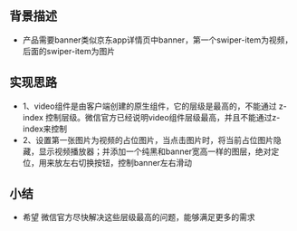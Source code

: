 ## 背景描述

* 产品需要banner类似京东app详情页中banner，第一个swiper-item为视频，后面的swiper-item为图片

## 实现思路
* 1、video组件是由客户端创建的原生组件，它的层级是最高的，不能通过 z-index 控制层级。微信官方已经说明video组件层级最高，并且不能通过z-index来控制
* 2、设置第一张图片为视频的占位图片，当点击图片时，将当前占位图片隐藏，显示视频播放器；并添加一个纯黑和banner宽高一样的图层，绝对定位，用来放左右切换按钮，控制banner左右滑动

## 小结
* 希望 微信官方尽快解决这些层级最高的问题，能够满足更多的需求
